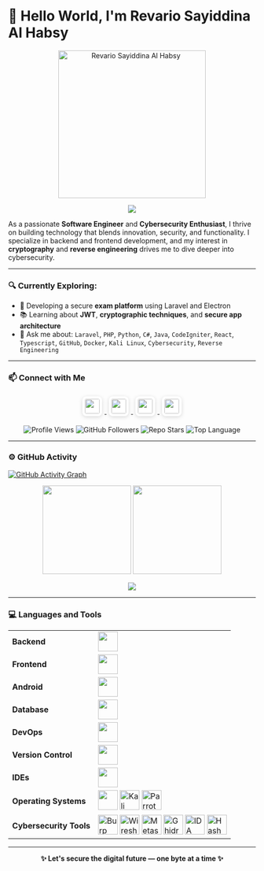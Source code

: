 # 👋 Hello World, I'm Revario Sayiddina Al Habsy

<p align="center">
  <img src="https://media.giphy.com/media/v1.Y2lkPTc5MGI3NjExdDEzNG9sdGt4NGxtNXY5M2xxaHNrM295bTdmNW13dWJ1Z202cjNvNCZlcD12MV9naWZzX3NlYXJjaCZjdD1n/8hmCdMaXUewzcroADq/giphy.gif" 
       alt="Revario Sayiddina Al Habsy" 
       width="300" />
</p>


<p align="center">
  <img src="https://readme-typing-svg.herokuapp.com?color=ffff&size=24&center=true&vCenter=true&width=600&lines=Software+Engineer+%26+Cybersecurity+Enthusiast;Frontend+Developer+with+CySec+Focus;Cryptography+and+Reverse+Engineering+Lover" />
</p>

As a passionate **Software Engineer** and **Cybersecurity Enthusiast**, I thrive on building technology that blends innovation, security, and functionality. I specialize in backend and frontend development, and my interest in **cryptography** and **reverse engineering** drives me to dive deeper into cybersecurity.

---

### 🔍 Currently Exploring:
- 🚧 Developing a secure **exam platform** using Laravel and Electron  
- 📚 Learning about **JWT**, **cryptographic techniques**, and **secure app architecture**  
- 💬 Ask me about: `Laravel`, `PHP`, `Python`, `C#`, `Java`, `CodeIgniter`, `React`, `Typescript`, `GitHub`, `Docker`, `Kali Linux`, `Cybersecurity`, `Reverse Engineering`

---

### 📫 Connect with Me

<p align="center">
  <a href="https://www.linkedin.com/in/revario/" target="_blank">
    <img src="https://cdn.jsdelivr.net/gh/devicons/devicon/icons/linkedin/linkedin-original.svg" height="30"
         style="background: white; border-radius: 8px; padding: 5px; margin: 5px; box-shadow: 0 2px 8px rgba(0,0,0,0.15);" />
  </a>
  <a href="https://instagram.com/namakamu" target="_blank">
    <img src="https://cdn.simpleicons.org/instagram/instagram-original.svg" height="30"
         style="background: white; border-radius: 8px; padding: 5px; margin: 5px; box-shadow: 0 2px 8px rgba(0,0,0,0.15);" />
  </a>
  <a href="https://www.tiktok.com/@namakamu" target="_blank">
    <img src="https://cdn.simpleicons.org/tiktok/tiktok-original.svg" height="30"
         style="background: white; border-radius: 8px; padding: 5px; margin: 5px; box-shadow: 0 2px 8px rgba(0,0,0,0.15);" />
  </a>
  <a href="https://x.com/namakamu" target="_blank">
    <img src="https://cdn.simpleicons.org/x/x-original.svg" height="30"
         style="background: white; border-radius: 8px; padding: 5px; margin: 5px; box-shadow: 0 2px 8px rgba(0,0,0,0.15);" />
  </a>
</p>

<p align="center">
  <!-- Profile views -->
  <img src="https://komarev.com/ghpvc/?username=Revari027&label=Profile%20views&color=0e75b6&style=flat" alt="Profile Views" />

  <!-- GitHub followers -->
  <img src="https://img.shields.io/github/followers/Revari027?label=Followers&style=flat-square&color=4c5e9e" alt="GitHub Followers" />

  <!-- Repo stars (GANTI dengan repo kamu) -->
  <img src="https://img.shields.io/github/stars/Revari027/subdomain-finder?label=Stars&style=flat-square&color=4c5e9e" alt="Repo Stars" />

  <!-- Most used language in SISIGAP repo (GANTI dengan repo kamu) -->
  <img src="https://img.shields.io/github/languages/top/Revari027/subdomain-finder?label=Top%20Language&style=flat-square&color=4c5e9e" alt="Top Language" />
</p>



---

### ⚙️ GitHub Activity

[![GitHub Activity Graph](https://github-readme-activity-graph.vercel.app/graph?username=Revari027&bg_color=1e1e1e&color=58a6ff&line=4c5e9e&point=ffffff&area=true&hide_border=true)](https://github.com/Revari027)

<div align="center">
  <img height="180em" src="https://github-readme-stats.vercel.app/api?username=Revari027&show_icons=true&theme=tokyonight&hide_border=true" />
  <img height="180em" src="https://github-readme-stats.vercel.app/api/top-langs/?username=Revari027&layout=compact&theme=tokyonight&hide_border=true" />
</div>

<p align="center">
  <img src="https://github-readme-streak-stats.herokuapp.com/?user=Revari027&theme=tokyonight&hide_border=true" />
</p>

---

### 💻 Languages and Tools

<table>
  <tr>
    <td><b>Backend</b></td>
    <td><img src="https://skillicons.dev/icons?i=laravel,php,python,cs,java,codeigniter" height="40"/></td>
  </tr>
  <tr>
    <td><b>Frontend</b></td>
    <td><img src="https://skillicons.dev/icons?i=react,ts,js,html,css" height="40"/></td>
  </tr>
  <tr>
    <td><b>Android</b></td>
    <td><img src="https://skillicons.dev/icons?i=java,kotlin,compose" height="40"/></td>
  </tr>
  <tr>
    <td><b>Database</b></td>
    <td><img src="https://skillicons.dev/icons?i=mysql,postgresql" height="40"/></td>
  </tr>
  <tr>
    <td><b>DevOps</b></td>
    <td><img src="https://skillicons.dev/icons?i=docker" height="40"/></td>
  </tr>
  <tr>
    <td><b>Version Control</b></td>
    <td><img src="https://skillicons.dev/icons?i=git,github" height="40"/></td>
  </tr>
  <tr>
    <td><b>IDEs</b></td>
    <td><img src="https://skillicons.dev/icons?i=vscode,visualstudio,pycharm,sublime" height="40"/></td>
  </tr>
  <tr>
    <td><b>Operating Systems</b></td>
    <td><img src="https://skillicons.dev/icons?i=windows,ubuntu" height="40"/> <img src="https://cdn.simpleicons.org/kalilinux/white" height="40" title="Kali Linux"/> <img src="https://cdn.simpleicons.org/parrotsecurity/green" height="40" title="Parrot OS"/></td>
  </tr>
  <tr>
    <td><b>Cybersecurity Tools</b></td>
    <td>
      <img src="https://cdn.simpleicons.org/burpsuite/orange" height="40" title="Burp Suite"/>
      <img src="https://cdn.simpleicons.org/wireshark/blue" height="40" title="Wireshark"/>
      <img src="https://cdn.simpleicons.org/metasploit/blue" height="40" title="Metasploit"/>
      <img src="https://cdn.simpleicons.org/ghidra/red" height="40" title="Ghidra"/>
      <img src="https://cdn.simpleicons.org/ida-pro/yellow" height="40" title="IDA Pro"/>
      <img src="https://cdn.simpleicons.org/hashcat/gray" height="40" title="Hashcat"/>
    </td>
  </tr>
</table>

---

<p align="center"><strong>✨ Let's secure the digital future — one byte at a time ✨</strong></p>
